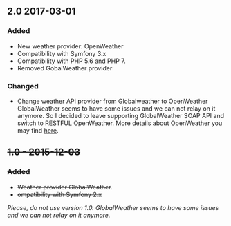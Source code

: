 
## 2.0 2017-03-01
### Added
- New weather provider: OpenWeather
- Compatibility with Symfony 3.x
- Compatibility with PHP 5.6 and PHP 7.
- Removed GobalWeather provider

### Changed
- Change weather API provider from Globalweather to OpenWeather
GlobalWeather seems to have some issues and we can not relay on it anymore.
So I decided to leave supporting GlobalWeather SOAP API and switch to RESTFUL OpenWeather.
More details about OpenWeather you may find [here](http://openweathermap.org/).

## ~~1.0 - 2015-12-03~~
### ~~Added~~
- ~~Weather provider GlobalWeather~~.
- ~~ompatibility with Symfony 2.x~~

_Please, do not use version 1.0. GlobalWeather seems to have some issues and we can not relay on it anymore._